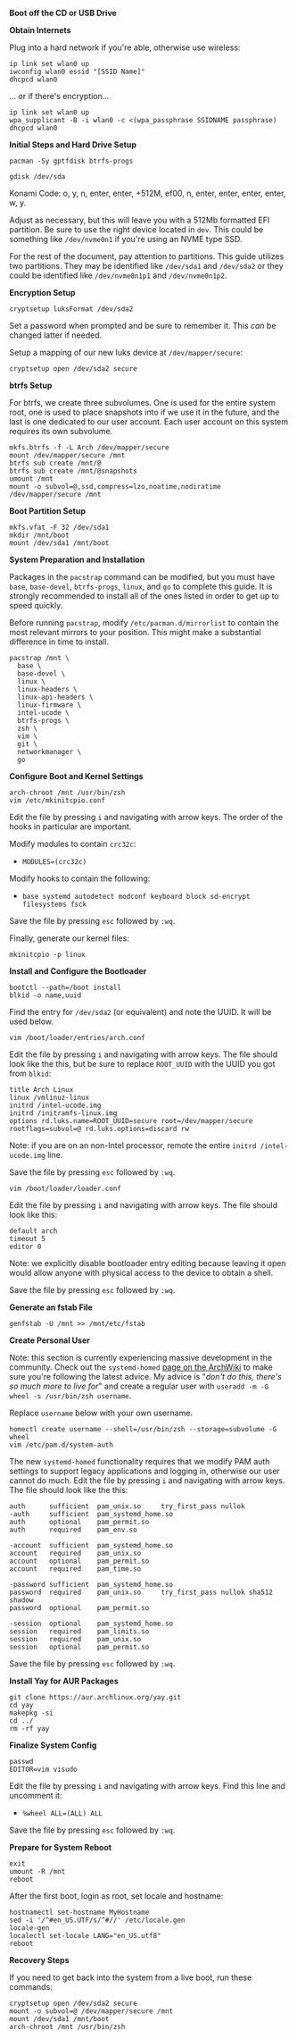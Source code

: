 **Boot off the CD or USB Drive**

**Obtain Internets**

Plug into a hard network if you're able, otherwise use wireless:

```shell script
ip link set wlan0 up
iwconfig wlan0 essid "[SSID Name]"
dhcpcd wlan0
```

... or if there's encryption... 

```shell script
ip link set wlan0 up
wpa_supplicant -B -i wlan0 -c <(wpa_passphrase SSIDNAME passphrase)
dhcpcd wlan0
```

**Initial Steps and Hard Drive Setup**
```shell script
pacman -Sy gptfdisk btrfs-progs
```

```shell script
gdisk /dev/sda
```

Konami Code: o, y, n, enter, enter, +512M, ef00, n, enter, enter, enter, enter, w, y.

Adjust as necessary, but this will leave you with a 512Mb formatted EFI partition. Be sure to use the right device located in `dev`. This could be something like `/dev/nvme0n1` if you're using an NVME type SSD.

For the rest of the document, pay attention to partitions. This guide utilizes two partitions. They may be identified like `/dev/sda1` and `/dev/sda2` or they could be identified like `/dev/nvme0n1p1` and `/dev/nvme0n1p2`.

**Encryption Setup**
```shell script
cryptsetup luksFormat /dev/sda2
```

Set a password when prompted and be sure to remember it. This _can_ be changed latter if needed.

Setup a mapping of our new luks device at `/dev/mapper/secure`:

```shell script
cryptsetup open /dev/sda2 secure
```

**btrfs Setup**

For btrfs, we create three subvolumes. One is used for the entire system root, one is used to place snapshots into if we use it in the future, and the last is one dedicated to our user account. Each user account on this system requires its own subvolume.

```shell script
mkfs.btrfs -f -L Arch /dev/mapper/secure
mount /dev/mapper/secure /mnt
btrfs sub create /mnt/@
btrfs sub create /mnt/@snapshots
umount /mnt
mount -o subvol=@,ssd,compress=lzo,noatime,nodiratime /dev/mapper/secure /mnt
```

**Boot Partition Setup**
```shell script
mkfs.vfat -F 32 /dev/sda1
mkdir /mnt/boot
mount /dev/sda1 /mnt/boot
```

**System Preparation and Installation**

Packages in the `pacstrap` command can be modified, but you must have `base`, `base-devel`, `btrfs-progs`, `linux`, and `go` to complete this guide. It is strongly recommended to install all of the ones listed in order to get up to speed quickly.

Before running `pacstrap`, modify `/etc/pacman.d/mirrorlist` to contain the most relevant mirrors to your position. This might make a substantial difference in time to install.

```shell script
pacstrap /mnt \
  base \
  base-devel \
  linux \
  linux-headers \
  linux-api-headers \
  linux-firmware \
  intel-ucode \
  btrfs-progs \
  zsh \
  vim \
  git \
  networkmanager \
  go
```

**Configure Boot and Kernel Settings**
```shell script
arch-chroot /mnt /usr/bin/zsh
vim /etc/mkinitcpio.conf
```

Edit the file by pressing `i` and navigating with arrow keys. The order of the hooks in particular are important.

Modify modules to contain `crc32c`:

* `MODULES=(crc32c)`

Modify hooks to contain the following:

* `base systemd autodetect modconf keyboard block sd-encrypt filesystems fsck`

Save the file by pressing `esc` followed by `:wq`.

Finally, generate our kernel files:

```shell script
mkinitcpio -p linux
```

**Install and Configure the Bootloader**

```shell script
bootctl --path=/boot install
blkid -o name,uuid
```

Find the entry for `/dev/sda2` (or equivalent) and note the UUID. It will be used below.

```shell script
vim /boot/loader/entries/arch.conf
```

Edit the file by pressing `i` and navigating with arrow keys. The file should look like the this, but be sure to replace `ROOT_UUID` with the UUID you got from `blkid`:

```
title Arch Linux
linux /vmlinuz-linux
initrd /intel-ucode.img
initrd /initramfs-linux.img
options rd.luks.name=ROOT_UUID=secure root=/dev/mapper/secure rootflags=subvol=@ rd.luks.options=discard rw
```

Note: if you are on an non-Intel processor, remote the entire `initrd /intel-ucode.img` line.

Save the file by pressing `esc` followed by `:wq`.

```shell script
vim /boot/loader/loader.conf
```

Edit the file by pressing `i` and navigating with arrow keys. The file should look like this:

```
default arch
timeout 5
editor 0
```

Note: we explicitly disable bootloader entry editing because leaving it open would allow anyone with physical access to the device to obtain a shell.

Save the file by pressing `esc` followed by `:wq`.

**Generate an fstab File**
```shell script
genfstab -U /mnt >> /mnt/etc/fstab
```

**Create Personal User**

Note: this section is currently experiencing massive development in the community. Check out the `systemd-homed` [page on the ArchWiki](https://wiki.archlinux.org/index.php/Systemd-homed) to make sure you're following the latest advice. My advice is "_don't do this, there's so much more to live for_" and create a regular user with `useradd -m -G wheel -s /usr/bin/zsh username`.

Replace `username` below with your own username. 

```shell script
homectl create username --shell=/usr/bin/zsh --storage=subvolume -G wheel
vim /etc/pam.d/system-auth
```

The new `systemd-homed` functionality requires that we modify PAM auth settings to support legacy applications and logging in, otherwise our user cannot do much. Edit the file by pressing `i` and navigating with arrow keys. The file should look like the this:

```
auth      sufficient  pam_unix.so     try_first_pass nullok
-auth     sufficient  pam_systemd_home.so
auth      optional    pam_permit.so
auth      required    pam_env.so

-account  sufficient  pam_systemd_home.so
account   required    pam_unix.so
account   optional    pam_permit.so
account   required    pam_time.so

-password sufficient  pam_systemd_home.so
password  required    pam_unix.so     try_first_pass nullok sha512 shadow
password  optional    pam_permit.so

-session  optional    pam_systemd_home.so
session   required    pam_limits.so
session   required    pam_unix.so
session   optional    pam_permit.so
```

Save the file by pressing `esc` followed by `:wq`.

**Install Yay for AUR Packages**
```shell script
git clone https://aur.archlinux.org/yay.git
cd yay
makepkg -si
cd ../
rm -rf yay
```

**Finalize System Config**
```shell script
passwd
EDITOR=vim visudo
```

Edit the file by pressing `i` and navigating with arrow keys. Find this line and uncomment it:

* `%wheel ALL=(ALL) ALL`

Save the file by pressing `esc` followed by `:wq`.

**Prepare for System Reboot**
```shell script
exit
umount -R /mnt
reboot
```

After the first boot, login as root, set locale and hostname:
```shell script
hostnamectl set-hostname MyHostname
sed -i '/^#en_US.UTF/s/^#//' /etc/locale.gen
locale-gen
localectl set-locale LANG="en_US.utf8"
reboot
```

**Recovery Steps**

If you need to get back into the system from a live boot, run these commands:

```shell script
cryptsetup open /dev/sda2 secure
mount -o subvol=@ /dev/mapper/secure /mnt 
mount /dev/sda1 /mnt/boot 
arch-chroot /mnt /usr/bin/zsh
```
